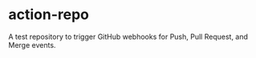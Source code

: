 # action-repo
A test repository to trigger GitHub webhooks for Push, Pull Request, and Merge events.
